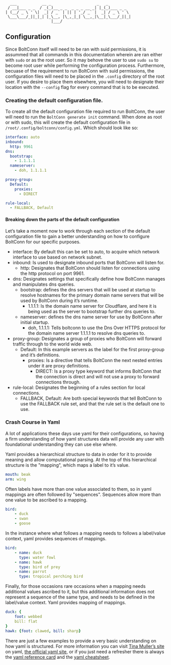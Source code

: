 ```text
  ___           __ _                    _   _
 / __|___ _ _  / _(_)__ _ _  _ _ _ __ _| |_(_)___ _ _
| (__/ _ \ ' \|  _| / _` | || | '_/ _` |  _| / _ \ ' \
 \___\___/_||_|_| |_\__, |\_,_|_| \__,_|\__|_\___/_||_|
                    |___/

```

## Configuration

Since BoltConn itself will need to be ran with suid permissions, it is assummed that all commands in
this documentation wherein are ran either with `sudo` or as the root user. So it may behove the user
to use `sudo su` to become root user while performing the configuration process. Furthermore,
becuase of the requirement to run BoltConn with suid permissions, the configuration files will need
to be placed in the `.config` directory of the root user. If you desire to place them elsewhere, you
will need to designate their location with the `--config` flag for every command that is to be
executed. 

### Creating the default configuration file.

To create all the default configuration file required to run BoltConn, the user will need to
run the `BoltConn generate init` command. When done as root or with sudo, this will create the
default configuration file in `/root/.config/boltconn/config.yml`. Which should look like so:

```yaml
interface: auto
inbound:
  http: 9961
dns:
  bootstrap:
    - 1.1.1.1
  nameserver:
    - doh, 1.1.1.1

proxy-group:
  Default:
    proxies:
      - DIRECT

rule-local:
  - FALLBACK, Default  
```

#### Breaking down the parts of the default configuration

Let’s take a moment now to work through each section of the default configuration file to gain a
better understanding on how to configure BoltConn for our specific purposes. 

* interface: By default this can be set to auto, to acquire which network interface to use based on
  network subnet.
* inbound: Is used to designate inbound ports that BoltConn will listen for.
  * http: Designates that BoltConn should listen for connections using the http protocol on port
    9961.
* dns: Designates settings that specifically define how BoltConn manages and manipulates dns
  queries.
  * bootstrap: defines the dns servers that will be used at startup to resolve hostnames for the
    primary domain name servers that will be used by BoltConn during it’s runtime.
	* 1.1.1.1: Is the domain name server for Cloudflare, and here it is being used as the server to
      bootstrap further dns queries to.
  * nameserver: defines the dns name server for use by BoltConn after initial startup.
	* doh, 1.1.1.1: Tells boltconn to use the Dns Over HTTPS protocol for the domain name server
      1.1.1.1 to resolve dns queries to. 
* proxy-group: Designates a group of proxies who BoltConn will forward traffic through to the world
  wide web.
  * Default: In this example servers as the label for the first proxy-group and it’s definitions.
	* proxies: Is a directive that tells BoltConn the next nested entries under it are proxy
      definitions.
	  * DIRECT: Is a proxy type keyword that informs BoltConn that the connection is direct and will
        not use a proxy to forward connections through.
* rule-local: Designates the beginning of a rules section for local connections.
  * FALLBACK, Default: Are both special keywords that tell BoltConn to use the FALLBACK rule set,
    and that the rule set is the default one to use.

### Crash Course in Yaml

A lot of applications these days use yaml for their configurations, so having a firm understanding
of how yaml structures data will provide any user with foundational understanding they can use else
where.

Yaml provides a hierarchical structure to data in order for it to provide meaning and allow computational
parsing. At the top of this hierarchical structure is the "mapping", which maps a label to it’s
value.

```yaml
mouth: beak
arm: wing
```

Often labels have more than one value associated to them, so in yaml mappings are often followed by
"sequences". Sequences allow more than one value to be ascribed to a mapping.

```yaml
bird:
	- duck
	- swan
	- goose
```

In the instance where what follows a mapping needs to follows a label/value context, yaml provides sequences of
mappings. 

```yaml
bird:
	- name: duck
	  type: water fowl
	- name: hawk
	  type: bird of prey
	- name: parrot
	  type: tropical perching bird
```

Finally, for those occasions rare occasions when a mapping needs additional values ascribed to it, but this
additional information does not represent a sequence of the same type, and needs to be defined in
the label/value context. Yaml provides mapping of mappings.

```yaml
duck: {
	foot: webbed
	bill: flat
}
hawk: {foot: clawed, bill: sharp}
```

There are just a few examples to provide a very basic understanding on how yaml is structured. For
more information you can visit [Tina Muller’s site](https://www.yaml.info/index.html) on yaml, [the
official yaml site](https://www.yaml.org), or if you just need a refresher there is always the [yaml
reference card](https://yaml.org/refcard.html) and the [yaml cheatsheet](https://quickref.me/yaml).

